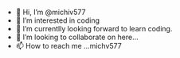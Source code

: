 - 👋 Hi, I’m @michiv577
- 👀 I’m interested in coding
- 🌱 I’m currentlly looking forward to learn coding.
- 💞️ I’m looking to collaborate on here...
- 📫 How to reach me ...michv577

<!---
michiv577/michiv577 is a ✨ special ✨ repository because its `README.md` (this file) appears on your GitHub profile.
You can click the Preview link to take a look at your changes.
--->
